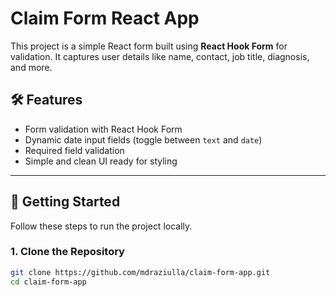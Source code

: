 # Claim Form React App

This project is a simple React form built using **React Hook Form** for validation. It captures user details like name, contact, job title, diagnosis, and more.

## 🛠️ Features

- Form validation with React Hook Form
- Dynamic date input fields (toggle between `text` and `date`)
- Required field validation
- Simple and clean UI ready for styling

---

## 🚀 Getting Started

Follow these steps to run the project locally.

### 1. Clone the Repository

```bash
git clone https://github.com/mdraziulla/claim-form-app.git
cd claim-form-app
